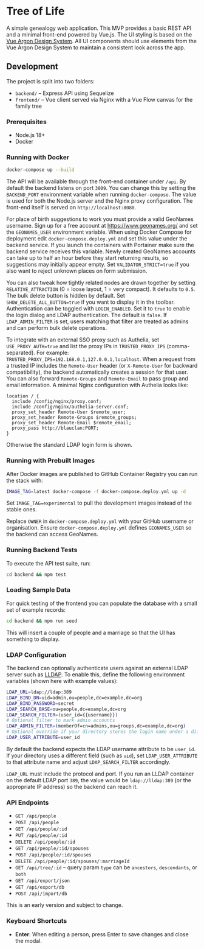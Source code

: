 # Tree of Life

A simple genealogy web application. This MVP provides a basic REST API and a minimal front-end powered by Vue.js. The UI styling is based on the [Vue Argon Design System](https://www.creative-tim.com/product/vue-argon-design-system?affiliate_id=116187).
All UI components should use elements from the Vue Argon Design System to maintain a consistent look across the app.


## Development

The project is split into two folders:

- `backend/` – Express API using Sequelize
- `frontend/` – Vue client served via Nginx with a Vue Flow canvas for the family tree

### Prerequisites

- Node.js 18+
- Docker

### Running with Docker

```bash
docker-compose up --build
```

The API will be available through the front-end container under `/api`. By default
the backend listens on port `3009`. You can change this by setting the
`BACKEND_PORT` environment variable when running `docker-compose`. The value is
used for both the Node.js server and the Nginx proxy configuration. The front-end itself is served on
`http://localhost:8080`.

For place of birth suggestions to work you must provide a valid
GeoNames username. Sign up for a free account at
<https://www.geonames.org/> and set the `GEONAMES_USER` environment
variable. When using Docker Compose for deployment edit
`docker-compose.deploy.yml` and set this value under the backend
service. If you launch the containers with Portainer make sure the
backend service receives this variable. Newly created GeoNames
accounts can take up to half an hour before they start returning
results, so suggestions may initially appear empty. Set
`VALIDATOR_STRICT=true` if you also want to reject unknown places on
form submission.

You can also tweak how tightly related nodes are drawn together by setting
`RELATIVE_ATTRACTION` (0 = loose layout, 1 = very compact). It defaults to `0.5`.
The bulk delete button is hidden by default. Set `SHOW_DELETE_ALL_BUTTON=true`
if you want to display it in the toolbar.
Authentication can be toggled with `LOGIN_ENABLED`. Set it to `true` to enable
the login dialog and LDAP authentication. The default is `false`.
If `LDAP_ADMIN_FILTER` is set, users matching that filter are treated as admins
and can perform bulk delete operations.

To integrate with an external SSO proxy such as Authelia, set
`USE_PROXY_AUTH=true` and list the proxy IPs in `TRUSTED_PROXY_IPS`
(comma-separated). For example:
`TRUSTED_PROXY_IPS=192.168.0.1,127.0.0.1,localhost`. When a request from a trusted IP includes the
`Remote-User` header (or `X-Remote-User` for backward compatibility), the
backend automatically creates a session for that user. You can also forward
`Remote-Groups` and `Remote-Email` to pass group and email information. A
minimal Nginx configuration with Authelia looks like:

```nginx
location / {
  include /config/nginx/proxy.conf;
  include /config/nginx/authelia-server.conf;
  proxy_set_header Remote-User $remote_user;
  proxy_set_header Remote-Groups $remote_groups;
  proxy_set_header Remote-Email $remote_email;
  proxy_pass http://blauclan:PORT;
}
```

Otherwise the standard LDAP login form is shown.

### Running with Prebuilt Images

After Docker images are published to GitHub Container Registry you can run the stack with:

```bash
IMAGE_TAG=latest docker-compose -f docker-compose.deploy.yml up -d
```

Set `IMAGE_TAG=experimental` to pull the development images instead of the
stable ones.

Replace `OWNER` in `docker-compose.deploy.yml` with your GitHub username or organisation.
Ensure `docker-compose.deploy.yml` defines `GEONAMES_USER` so the backend can access GeoNames.

### Running Backend Tests

To execute the API test suite, run:

```bash
cd backend && npm test
```

### Loading Sample Data

For quick testing of the frontend you can populate the database with a small set
of example records:

```bash
cd backend && npm run seed
```

This will insert a couple of people and a marriage so that the UI has something
to display.

### LDAP Configuration

The backend can optionally authenticate users against an external LDAP server
such as [LLDAP](https://github.com/lldap/lldap). To enable this, define the
following environment variables (shown here with example values):

```bash
LDAP_URL=ldap://ldap:389
LDAP_BIND_DN=uid=admin,ou=people,dc=example,dc=org
LDAP_BIND_PASSWORD=secret
LDAP_SEARCH_BASE=ou=people,dc=example,dc=org
LDAP_SEARCH_FILTER=(user_id={{username}})
# Optional filter to mark admin accounts
LDAP_ADMIN_FILTER=(memberOf=cn=admins,ou=groups,dc=example,dc=org)
# Optional override if your directory stores the login name under a different attribute
LDAP_USER_ATTRIBUTE=user_id
```

By default the backend expects the LDAP username attribute to be `user_id`.
If your directory uses a different field (such as `uid`), set `LDAP_USER_ATTRIBUTE`
to that attribute name and adjust `LDAP_SEARCH_FILTER` accordingly.

`LDAP_URL` must include the protocol and port. If you run an LLDAP container on
the default LDAP port `389`, the value would be `ldap://lldap:389` (or the
appropriate IP address) so the backend can reach it.

### API Endpoints

- `GET /api/people`
- `POST /api/people`
- `GET /api/people/:id`
- `PUT /api/people/:id`
- `DELETE /api/people/:id`
- `GET /api/people/:id/spouses`
- `POST /api/people/:id/spouses`
- `DELETE /api/people/:id/spouses/:marriageId`
- `GET /api/tree/:id` – query param `type` can be `ancestors`, `descendants`, or `both`
- `GET /api/export/json`
- `GET /api/export/db`
- `POST /api/import/db`

This is an early version and subject to change.

### Keyboard Shortcuts

- **Enter**: When editing a person, press Enter to save changes and close the modal.
